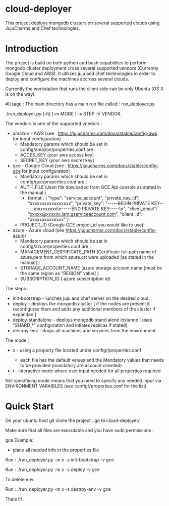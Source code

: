 # cloud-deployer
This project deploys mongodb  clusters on several supported clouds using JujuCharms and Chef technologies.

# Introduction

The project is build on both python and bash capabilities to perform mongodb cluster deployment cross several supported vendors (Currently Google Cloud and AWS).
It utilizes juju and chef technologies in order to deploy and configure the machines accross several clouds.

Currently the workstation that runs the client side can be only Ubuntu (OS X is on the way).

#Usage :
The main directory has a main run file called : run_deployer.py.

./run_deployer.py [-h] [-m MODE ] -s STEP -V VENDOR.

The vendors is one of the supported vnedors :
- amazon - AWS (see : https://jujucharms.com/docs/stable/config-aws for input configuration)
  * Mandatory params which should be set in config/amazon/properties.conf are :
  - ACCES_KEY (your aws access key)
  - SECRET_KEY (your aws secret key)
- gce - Google Cloud (see : https://jujucharms.com/docs/stable/config-gce for input configuration)
  * Mandatory params which should be set in config/gce/properties.conf are :
  - AUTH_FILE (Json file dowloaded from GCE Api console as stated in the manual )
    * format : {
   "type": "service_account",
   "private_key_id": "xxxxxxxxxxxxxxxxx",
   "private_key": "-----BEGIN PRIVATE KEY-----\nxxxxxxxx\n-----END PRIVATE KEY-----\n",
   "client_email": "xxxxx@xxxxxx.iam.gserviceaccount.com",
   "client_id": "xxxxxxxxxxxxxx"
   }
  - PROJECT_ID (Google GCE project_id you would like to use)
- azure - Azure cloud (see https://jujucharms.com/docs/stable/config-azure)
  * Mandatory params which should be set in config/azure/properties.conf are :
  - MANAGEMENT_CERTIFICATE_PATH (Certificate full path name of azure.pem from which azure.crt were uploaded [as stated in the manual] )
  - STORAGE_ACCOUNT_NAME (azure storage  account name [must be the same region as "REGION" value] )
  - SUBSCRIPTION_ID ( azure subscritption id)
  
The steps :
- init-bootstrap - lunches juju and chef server on the desired cloud.
- deploy - deploys the mongodb cluster [ if the nodes are present it reconfigures them and adds any additional members of the cluster if expanded ]
- deploy-standalone - deploys mongodb stand alone instance [ uses "SHARD_*" configuration and intiates replicas if stated]
- destroy-env - drops all machines and services from the environment


The mode : 
- x  - using a property file located under config/<vendor>/properties.conf
   * each file has the default values and the Mandatory values that needs to be provided (mandatory are account oriented)
- i - interactive mode where user input needed for all properties required

Not specifiying mode means that you need to specify any needed input  via ENVIRONMENT VARAIBLES (see config/<vendor>/properties.conf for the list)

# Quick Start
 On your ubuntu host git clone the project .
 go to cloud-deployer/

Make sure that all files are executable and you have sudo permissions .

gce Example:
- place all needed info in the properties file 

Run : ./run_deployer.py -m x -s init-bootstrap -v gce

Run : ./run_deployer.py -m x -s deploy -v gce

To delete env:

Run : ./run_deployer.py -m x -s destroy-env -v gce


Thats it!

